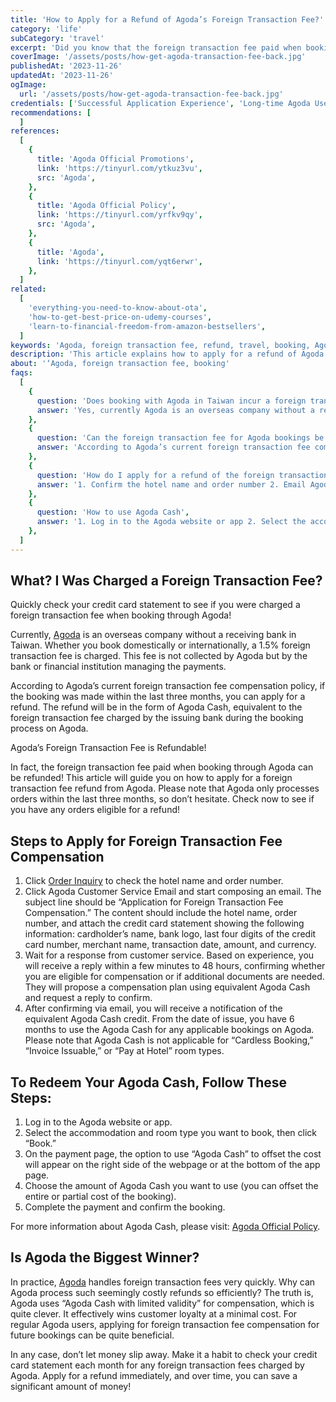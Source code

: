 ```yaml
---
title: 'How to Apply for a Refund of Agoda’s Foreign Transaction Fee?'
category: 'life'
subCategory: 'travel'
excerpt: 'Did you know that the foreign transaction fee paid when booking through Agoda can be refunded? This article will guide you on how to apply for a refund of Agoda’s foreign transaction fee.'
coverImage: '/assets/posts/how-get-agoda-transaction-fee-back.jpg'
publishedAt: '2023-11-26'
updatedAt: '2023-11-26'
ogImage:
  url: '/assets/posts/how-get-agoda-transaction-fee-back.jpg'
credentials: ['Successful Application Experience', 'Long-time Agoda User', 'Travel Expert']
recommendations: [
  ]
references:
  [
    {
      title: 'Agoda Official Promotions',
      link: 'https://tinyurl.com/ytkuz3vu',
      src: 'Agoda',
    },
    {
      title: 'Agoda Official Policy',
      link: 'https://tinyurl.com/yrfkv9qy',
      src: 'Agoda',
    },
    {
      title: 'Agoda',
      link: 'https://tinyurl.com/yqt6erwr',
    },
  ]
related:
  [
    'everything-you-need-to-know-about-ota',
    'how-to-get-best-price-on-udemy-courses',
    'learn-to-financial-freedom-from-amazon-bestsellers',
  ]
keywords: 'Agoda, foreign transaction fee, refund, travel, booking, Agoda Cash'
description: 'This article explains how to apply for a refund of Agoda’s foreign transaction fee.'
about: '‘Agoda, foreign transaction fee, booking'
faqs:
  [
    {
      question: 'Does booking with Agoda in Taiwan incur a foreign transaction fee?',
      answer: 'Yes, currently Agoda is an overseas company without a receiving bank in Taiwan. Whether you book domestically or internationally through Agoda, a 1.5% foreign transaction fee is charged. This fee is not collected by Agoda but by the bank or financial institution managing the payments.'
    },
    {
      question: 'Can the foreign transaction fee for Agoda bookings be refunded?',
      answer: 'According to Agoda’s current foreign transaction fee compensation policy, if the booking was made within the last three months, you can apply for a refund. The refund will be in the form of A-Cash, equivalent to the foreign transaction fee charged by the issuing bank during the booking process on Agoda.'
    },
    {
      question: 'How do I apply for a refund of the foreign transaction fee for an Agoda booking?',
      answer: '1. Confirm the hotel name and order number 2. Email Agoda customer service with the subject “Application for Foreign Transaction Fee Compensation”. The email should include the hotel name, order number, and attach a credit card statement showing the following information: cardholder’s name, bank logo, last four digits of the credit card number, merchant name, transaction date, amount, and currency. 3. Wait for a response from customer service. Based on experience, you will receive a reply within a few minutes to 48 hours, confirming whether you are eligible for compensation or if additional documents are needed. They will propose a compensation plan using equivalent A-Cash and request a reply to confirm. 4. After confirming via email, you will receive a notification of the equivalent A-Cash credit. From the date of issue, you have 6 months to use the A-Cash for any applicable bookings on Agoda.'
    },
    {
      question: 'How to use Agoda Cash',
      answer: '1. Log in to the Agoda website or app 2. Select the accommodation and room type you want to book, then click “Book” 3. On the payment page, the option to use “A-Cash” to offset the cost will appear on the right side of the webpage or at the bottom of the app page. 4. Choose the amount of A-Cash you want to use (you can offset the entire or partial cost of the booking) 5. Complete the payment and confirm the booking'
    },
  ]
---
```


## What? I Was Charged a Foreign Transaction Fee?

Quickly check your credit card statement to see if you were charged a foreign transaction fee when booking through Agoda!

Currently, [Agoda](https://tinyurl.com/yqt6erwr "affiliate") is an overseas company without a receiving bank in Taiwan. Whether you book domestically or internationally, a 1.5% foreign transaction fee is charged. This fee is not collected by Agoda but by the bank or financial institution managing the payments.

According to Agoda’s current foreign transaction fee compensation policy, if the booking was made within the last three months, you can apply for a refund. The refund will be in the form of Agoda Cash, equivalent to the foreign transaction fee charged by the issuing bank during the booking process on Agoda.

Agoda’s Foreign Transaction Fee is Refundable!

In fact, the foreign transaction fee paid when booking through Agoda can be refunded! This article will guide you on how to apply for a foreign transaction fee refund from Agoda. Please note that Agoda only processes orders within the last three months, so don’t hesitate. Check now to see if you have any orders eligible for a refund!


## Steps to Apply for Foreign Transaction Fee Compensation

1. Click [Order Inquiry](https://tinyurl.com/yqm3msm6 "affiliate") to check the hotel name and order number.
2. Click Agoda Customer Service Email and start composing an email. The subject line should be “Application for Foreign Transaction Fee Compensation.” The content should include the hotel name, order number, and attach the credit card statement showing the following information: cardholder’s name, bank logo, last four digits of the credit card number, merchant name, transaction date, amount, and currency.
3. Wait for a response from customer service. Based on experience, you will receive a reply within a few minutes to 48 hours, confirming whether you are eligible for compensation or if additional documents are needed. They will propose a compensation plan using equivalent Agoda Cash and request a reply to confirm.
4. After confirming via email, you will receive a notification of the equivalent Agoda Cash credit. From the date of issue, you have 6 months to use the Agoda Cash for any applicable bookings on Agoda. Please note that Agoda Cash is not applicable for “Cardless Booking,” “Invoice Issuable,” or “Pay at Hotel” room types.

## To Redeem Your Agoda Cash, Follow These Steps:

1. Log in to the Agoda website or app.
2. Select the accommodation and room type you want to book, then click “Book.”
3. On the payment page, the option to use “Agoda Cash” to offset the cost will appear on the right side of the webpage or at the bottom of the app page.
4. Choose the amount of Agoda Cash you want to use (you can offset the entire or partial cost of the booking).
5. Complete the payment and confirm the booking.

For more information about Agoda Cash, please visit: [Agoda Official Policy](https://tinyurl.com/yrfkv9qy "affiliate").

## Is Agoda the Biggest Winner?

In practice, [Agoda](https://tinyurl.com/yqt6erwr "affiliate") handles foreign transaction fees very quickly. Why can Agoda process such seemingly costly refunds so efficiently? The truth is, Agoda uses “Agoda Cash with limited validity” for compensation, which is quite clever. It effectively wins customer loyalty at a minimal cost. For regular Agoda users, applying for foreign transaction fee compensation for future bookings can be quite beneficial.

In any case, don’t let money slip away. Make it a habit to check your credit card statement each month for any foreign transaction fees charged by Agoda. Apply for a refund immediately, and over time, you can save a significant amount of money!

